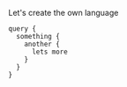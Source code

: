 Let's create the own language

```some-unknown-language
query {
  something {
    another {
      lets more
    }
  }
}
```
